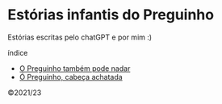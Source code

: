 # Estórias infantis do Preguinho

Estórias escritas pelo chatGPT e por mim :)

índice

- [O Preguinho também pode nadar](01.md)
- [Ó Preguinho, cabeça achatada](02.md)

&copy;2021/23
